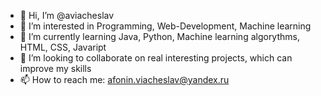 - 👋 Hi, I’m @aviacheslav
- 👀 I’m interested in Programming, Web-Development, Machine learning
- 🌱 I’m currently learning Java, Python, Machine learning algorythms, HTML, CSS, Javaript
- 💞️ I’m looking to collaborate on real interesting projects, which can improve my skills
- 📫 How to reach me: afonin.viacheslav@yandex.ru

<!---
aviacheslav/aviacheslav is a ✨ special ✨ repository because its `README.md` (this file) appears on your GitHub profile.
You can click the Preview link to take a look at your changes.
--->
